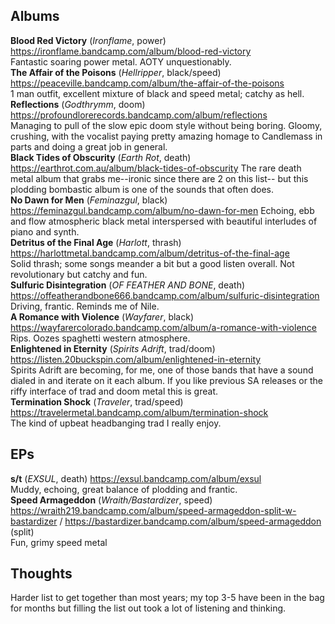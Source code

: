 ## Albums
**Blood Red Victory** (*Ironflame*, power) https://ironflame.bandcamp.com/album/blood-red-victory  
Fantastic soaring power metal. AOTY unquestionably.  
**The Affair of the Poisons** (*Hellripper*, black/speed)   https://peaceville.bandcamp.com/album/the-affair-of-the-poisons  
 1 man outfit, excellent mixture of black and speed metal; catchy as hell.  
**Reflections** (*Godthrymm*, doom) https://profoundlorerecords.bandcamp.com/album/reflections  
Managing to pull of the slow epic doom style without being boring. Gloomy, crushing, with the vocalist paying pretty amazing homage to Candlemass in parts and doing a great job in general.      
**Black Tides of Obscurity** (*Earth Rot*, death)   https://earthrot.com.au/album/black-tides-of-obscurity
The rare death metal album that grabs me--ironic since there are 2 on this list-- but this plodding bombastic album is one of the sounds that often does.   
**No Dawn for Men** (*Feminazgul*, black)   https://feminazgul.bandcamp.com/album/no-dawn-for-men
Echoing, ebb and flow atmospheric black metal interspersed with beautiful interludes of piano and synth.   
**Detritus of the Final Age** (*Harlott*, thrash)   https://harlottmetal.bandcamp.com/album/detritus-of-the-final-age  
 Solid thrash; some songs meander a bit but a good listen overall. Not revolutionary but catchy and fun.  
**Sulfuric Disintegration** (*OF FEATHER AND BONE*, death)   https://offeatherandbone666.bandcamp.com/album/sulfuric-disintegration  
Driving, frantic. Reminds me of Nile.  
**A Romance with Violence** (*Wayfarer*, black)   https://wayfarercolorado.bandcamp.com/album/a-romance-with-violence  
Rips. Oozes spaghetti western atmosphere.    
**Enlightened in Eternity** (*Spirits Adrift*, trad/doom)   https://listen.20buckspin.com/album/enlightened-in-eternity  
Spirits Adrift are becoming, for me, one of those bands that have a sound dialed in and iterate on it each album. If you like previous SA releases or the riffy interface of trad and doom metal this is great.  
**Termination Shock** (*Traveler*, trad/speed)   https://travelermetal.bandcamp.com/album/termination-shock  
The kind of upbeat headbanging trad I really enjoy.    

## EPs
**s/t** (*EXSUL*, death)   https://exsul.bandcamp.com/album/exsul  
 Muddy, echoing, great balance of plodding and frantic.  
**Speed Armageddon** (*Wraith/Bastardizer*, speed)   https://wraith219.bandcamp.com/album/speed-armageddon-split-w-bastardizer / https://bastardizer.bandcamp.com/album/speed-armageddon (split)  
Fun, grimy speed metal  

## Thoughts
Harder list to get together than most years; my top 3-5 have been in the bag for months but filling the list out took a lot of listening and thinking.
